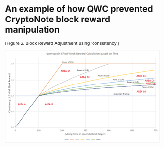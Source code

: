 # An example of how QWC prevented CryptoNote block reward manipulation

\[Figure 2. Block Reward Adjustment using 'consistency'\] 

![Mining Reward Graph after EPoW \(Area A to C6\)](../../../.gitbook/assets/epow-reward-graph-area-marking.png)



